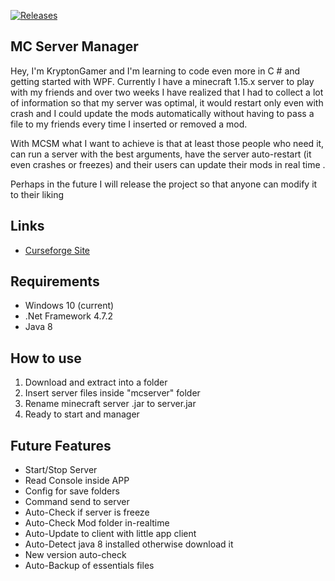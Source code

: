 [![Releases](https://img.shields.io/github/release/kryptongamer/MCSM.svg)](https://github.com/release/kryptongamer/MCSM/latest)

## MC Server Manager
Hey, I'm KryptonGamer and I'm learning to code even more in C # and getting started with WPF. Currently I have a minecraft 1.15.x server to play with my friends and over two weeks I have realized that I had to collect a lot of information so that my server was optimal, it would restart only even with crash and I could update the mods automatically without having to pass a file to my friends every time I inserted or removed a mod.

With MCSM what I want to achieve is that at least those people who need it, can run a server with the best arguments, have the server auto-restart (it even crashes or freezes) and their users can update their mods in real time .

Perhaps in the future I will release the project so that anyone can modify it to their liking

## Links
- [Curseforge Site]()

## Requirements
- Windows 10 (current)
- .Net Framework 4.7.2
- Java 8

## How to use
1. Download and extract into a folder
2. Insert server files inside "mcserver" folder
3. Rename minecraft server .jar to server.jar
4. Ready to start and manager

## Future Features
- Start/Stop Server
- Read Console inside APP
- Config for save folders
- Command send to server
- Auto-Check if server is freeze
- Auto-Check Mod folder in-realtime
- Auto-Update to client with little app client
- Auto-Detect java 8 installed otherwise download it
- New version auto-check
- Auto-Backup of essentials files
